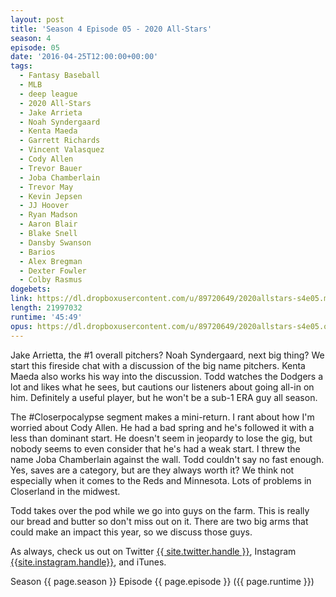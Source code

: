 ```yaml
---
layout: post
title: 'Season 4 Episode 05 - 2020 All-Stars'
season: 4
episode: 05
date: '2016-04-25T12:00:00+00:00'
tags:
  - Fantasy Baseball
  - MLB
  - deep league
  - 2020 All-Stars
  - Jake Arrieta
  - Noah Syndergaard
  - Kenta Maeda
  - Garrett Richards
  - Vincent Valasquez
  - Cody Allen
  - Trevor Bauer
  - Joba Chamberlain
  - Trevor May
  - Kevin Jepsen
  - JJ Hoover
  - Ryan Madson
  - Aaron Blair
  - Blake Snell
  - Dansby Swanson
  - Barios
  - Alex Bregman
  - Dexter Fowler
  - Colby Rasmus
dogebets:
link: https://dl.dropboxusercontent.com/u/89720649/2020allstars-s4e05.mp3
length: 21997032
runtime: '45:49'
opus: https://dl.dropboxusercontent.com/u/89720649/2020allstars-s4e05.opus
---
```

Jake Arrietta, the #1 overall pitchers?  Noah Syndergaard, next big thing?  We start this fireside chat with a discussion of the big name pitchers.  Kenta Maeda also works his way into the discussion.  Todd watches the Dodgers a lot and likes what he sees, but cautions our listeners about going all-in on him.  Definitely a useful player, but he won't be a sub-1 ERA guy all season.  

The #Closerpocalypse segment makes a mini-return.  I rant about how I'm worried about Cody Allen.  He had a bad spring and he's followed it with a less than dominant start.  He doesn't seem in jeopardy to lose the gig, but nobody seems to even consider that he's had a weak start.  I threw the name Joba Chamberlain against the wall.  Todd couldn't say no fast enough.  Yes, saves are a category, but are they always worth it?  We think not especially when it comes to the Reds and Minnesota.  Lots of problems in Closerland in the midwest.  

Todd takes over the pod while we go into guys on the farm.  This is really our bread and butter so don't miss out on it.  There are two big arms that could make an impact this year, so we discuss those guys.  

As always, check us out on Twitter [{{ site.twitter.handle }}]({{site.twitter.url}}), Instagram [{{site.instagram.handle}}]({{site.instagram.url}}), and iTunes.  

Season {{ page.season }} Episode {{ page.episode }} ({{ page.runtime }})  

